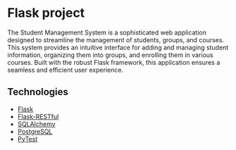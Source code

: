 # Flask project
The Student Management System is a sophisticated web
application designed to streamline the management of
students, groups, and courses. This system provides
an intuitive interface for adding and managing student
information, organizing them into groups, and enrolling
them in various courses. Built with the robust Flask framework,
this application ensures a seamless and efficient user experience.

## Technologies
- [Flask](https://flask.palletsprojects.com/en/3.0.x/)
- [Flask-RESTful](https://flask-restful.readthedocs.io/en/latest/)
- [SQLAlchemy](https://www.sqlalchemy.org/)
- [PostgreSQL](https://www.postgresql.org/)
- [PyTest](https://pytest-docs-ru.readthedocs.io/ru/latest/)

